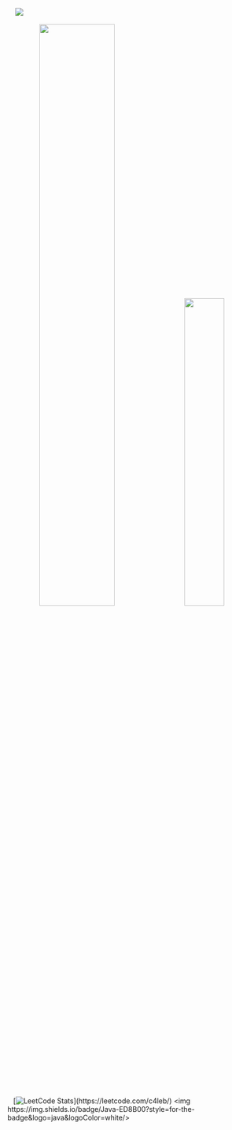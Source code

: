 

 &nbsp;&nbsp;&nbsp;&nbsp;![](https://komarev.com/ghpvc/?username=ctrl-alt-caleb&label=Visitors&color=lightgrey)


<div class='container'align = 'center'>
<img style="height: auto; width: 55%;" class="img" src="https://github-readme-stats.vercel.app/api?username=ctrl-alt-caleb&show_icons=true&theme=blue-green"/>
&nbsp;
&nbsp;
<img style="height: auto; width: 40%;" class="img" src="https://github-readme-stats.vercel.app/api/top-langs/?username=ctrl-alt-caleb&theme=blue-green&langs_count=8&layout=compact" />
</div>
<br>

&nbsp;&nbsp;&nbsp;[![LeetCode Stats](https://leetcode.card.workers.dev/c4leb?theme=dark&font=baloo&cache=0&width="400")](https://leetcode.com/c4leb/) <img https://img.shields.io/badge/Java-ED8B00?style=for-the-badge&logo=java&logoColor=white/>

